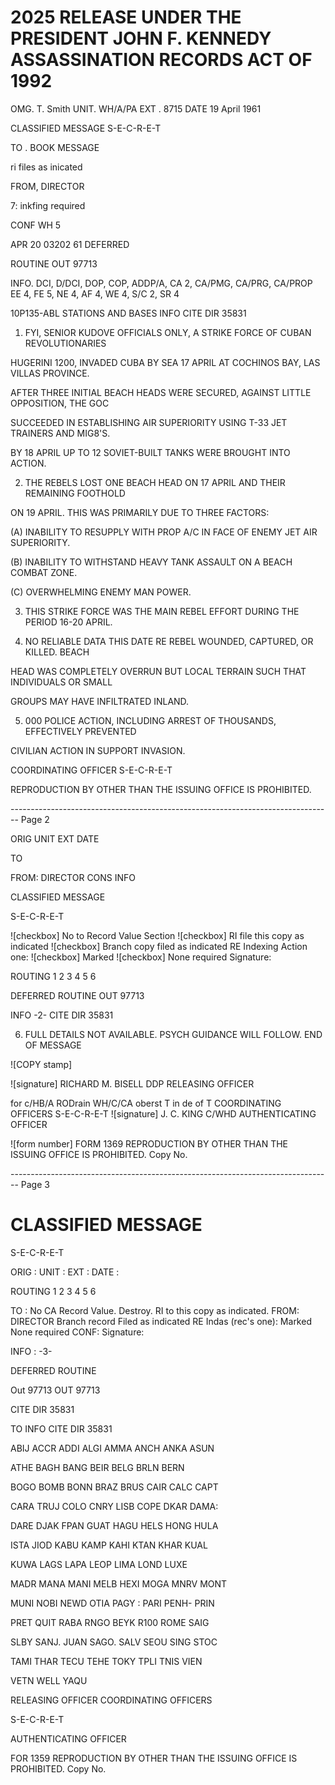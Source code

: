 # 2025 RELEASE UNDER THE PRESIDENT JOHN F. KENNEDY ASSASSINATION RECORDS ACT OF 1992

OMG. T. Smith
UNIT. WH/A/PA
EXT . 8715
DATE 19 April 1961

CLASSIFIED MESSAGE
S-E-C-R-E-T

TO . BOOK MESSAGE

ri files as inicated

FROM, DIRECTOR

7: inkfing required

CONF WH 5

APR 20 03202 61
DEFERRED

ROUTINE
OUT 97713

INFO. DCI, D/DCI, DOP, COP, ADDP/A, CA 2, CA/PMG, CA/PRG, CA/PROP
EE 4, FE 5, NE 4, AF 4, WE 4, S/C 2, SR 4

10P135-ABL STATIONS AND BASES INFO
CITE DIR 35831

1. FYI, SENIOR KUDOVE OFFICIALS ONLY, A STRIKE FORCE OF CUBAN REVOLUTIONARIES

HUGERINI 1200, INVADED CUBA BY SEA 17 APRIL AT COCHINOS BAY, LAS VILLAS PROVINCE.

AFTER THREE INITIAL BEACH HEADS WERE SECURED, AGAINST LITTLE OPPOSITION, THE GOC

SUCCEEDED IN ESTABLISHING AIR SUPERIORITY USING T-33 JET TRAINERS AND MIG8'S.

BY 18 APRIL UP TO 12 SOVIET-BUILT TANKS WERE BROUGHT INTO ACTION.

2. THE REBELS LOST ONE BEACH HEAD ON 17 APRIL AND THEIR REMAINING FOOTHOLD

ON 19 APRIL. THIS WAS PRIMARILY DUE TO THREE FACTORS:

(A) INABILITY TO RESUPPLY WITH PROP A/C IN FACE OF ENEMY JET AIR SUPERIORITY.

(B) INABILITY TO WITHSTAND HEAVY TANK ASSAULT ON A BEACH COMBAT ZONE.

(C) OVERWHELMING ENEMY MAN POWER.

3. THIS STRIKE FORCE WAS THE MAIN REBEL EFFORT DURING THE PERIOD 16-20 APRIL.

4. NO RELIABLE DATA THIS DATE RE REBEL WOUNDED, CAPTURED, OR KILLED. BEACH

HEAD WAS COMPLETELY OVERRUN BUT LOCAL TERRAIN SUCH THAT INDIVIDUALS OR SMALL

GROUPS MAY HAVE INFILTRATED INLAND.

5. 000 POLICE ACTION, INCLUDING ARREST OF THOUSANDS, EFFECTIVELY PREVENTED

CIVILIAN ACTION IN SUPPORT INVASION.

COORDINATING OFFICER
S-E-C-R-E-T

REPRODUCTION BY OTHER THAN THE ISSUING OFFICE IS PROHIBITED.


-------------------------------------------------------------------------------- Page 2

ORIG
UNIT
EXT
DATE

TO

FROM: DIRECTOR
CONS
INFO

CLASSIFIED MESSAGE

S-E-C-R-E-T

![checkbox] No to Record Value Section
![checkbox] RI file this copy as indicated
![checkbox] Branch copy filed as indicated
RE Indexing Action one:
![checkbox] Marked
![checkbox] None required
Signature:

ROUTING
1
2
3
4
5
6

DEFERRED
ROUTINE
OUT 97713

INFO
-2-
CITE DIR
35831

6.  FULL DETAILS NOT AVAILABLE. PSYCH GUIDANCE WILL FOLLOW.
    END OF MESSAGE

![COPY stamp]

![signature] RICHARD M. BISELL
DDP
RELEASING OFFICER

for c/HB/A RODrain
WH/C/CA oberst T in de of T
COORDINATING OFFICERS
S-E-C-R-E-T
![signature] J. C. KING
C/WHD
AUTHENTICATING OFFICER

![form number] FORM 1369 REPRODUCTION BY OTHER THAN THE ISSUING OFFICE IS PROHIBITED.
Copy No.


-------------------------------------------------------------------------------- Page 3

# CLASSIFIED MESSAGE
S-E-C-R-E-T

ORIG :
UNIT :
EXT :
DATE :

ROUTING
1
2
3
4
5
6

TO :
No CA Record Value. Destroy.
RI to this copy as indicated.
FROM: DIRECTOR
Branch record Filed as indicated
RE Indas (rec's one):
Marked
None required
CONF:
Signature:

INFO :
-3-

DEFERRED
ROUTINE

Out 97713
OUT 97713

CITE DIR 35831

TO INFO CITE DIR 35831

ABIJ ACCR ADDI ALGI AMMA ANCH ANKA ASUN

ATHE BAGH BANG BEIR BELG BRLN BERN

BOGO BOMB BONN BRAZ BRUS CAIR CALC CAPT

CARA TRUJ COLO CNRY LISB COPE DKAR DAMA:

DARE DJAK FPAN GUAT HAGU HELS HONG HULA

ISTA JIOD KABU KAMP KAHI KTAN KHAR KUAL

KUWA LAGS LAPA LEOP LIMA LOND LUXE

MADR MANA MANI MELB HEXI MOGA MNRV MONT

MUNI NOBI NEWD OTIA PAGY : PARI PENH- PRIN

PRET QUIT RABA RNGO BEYK R100 ROME SAIG

SLBY SANJ. JUAN SAGO. SALV SEOU SING STOC

TAMI THAR TECU TEHE TOKY TPLI TNIS VIEN

VETN WELL YAQU

RELEASING OFFICER
COORDINATING OFFICERS

S-E-C-R-E-T

AUTHENTICATING OFFICER

FOR 1359 REPRODUCTION BY OTHER THAN THE ISSUING OFFICE IS PROHIBITED.
Copy No.

